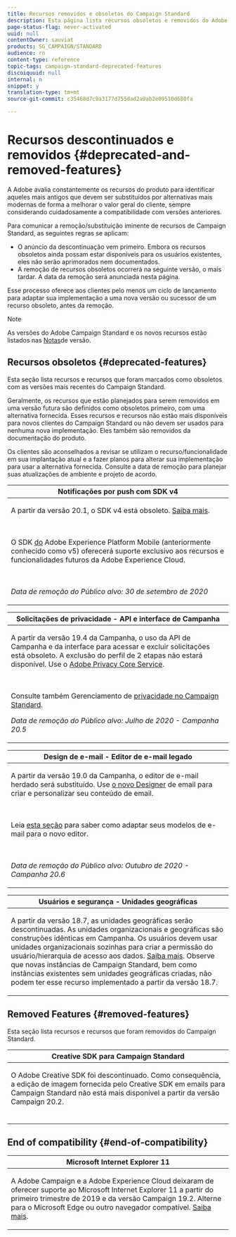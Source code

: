 ```yaml
---
title: Recursos removidos e obsoletos do Campaign Standard
description: Esta página lista recursos obsoletos e removidos do Adobe Campaign Standard.
page-status-flag: never-activated
uuid: null
contentOwner: sauviat
products: SG_CAMPAIGN/STANDARD
audience: rn
content-type: reference
topic-tags: campaign-standard-deprecated-features
discoiquuid: null
internal: n
snippet: y
translation-type: tm+mt
source-git-commit: c35468d7c9a3177d755dad2a9ab2e09510d680fa

---
```



# Recursos descontinuados e removidos {#deprecated-and-removed-features}

A Adobe avalia constantemente os recursos do produto para identificar aqueles mais antigos que devem ser substituídos por alternativas mais modernas de forma a melhorar o valor geral do cliente, sempre considerando cuidadosamente a compatibilidade com versões anteriores.

Para comunicar a remoção/substituição iminente de recursos de Campaign Standard, as seguintes regras se aplicam:

* O anúncio da descontinuação vem primeiro. Embora os recursos obsoletos ainda possam estar disponíveis para os usuários existentes, eles não serão aprimorados nem documentados.
* A remoção de recursos obsoletos ocorrerá na seguinte versão, o mais tardar. A data da remoção será anunciada nesta página.

Esse processo oferece aos clientes pelo menos um ciclo de lançamento para adaptar sua implementação a uma nova versão ou sucessor de um recurso obsoleto, antes da remoção.

>[!NOTE]
>As versões do Adobe Campaign Standard e os novos recursos estão listados nas [Notas](../../rn/using/release-notes.md)de versão.


## Recursos obsoletos {#deprecated-features}

Esta seção lista recursos e recursos que foram marcados como obsoletos com as versões mais recentes do Campaign Standard.

Geralmente, os recursos que estão planejados para serem removidos em uma versão futura são definidos como obsoletos primeiro, com uma alternativa fornecida. Esses recursos e recursos não estão mais disponíveis para novos clientes do Campaign Standard ou não devem ser usados para nenhuma nova implementação. Eles também são removidos da documentação do produto.

Os clientes são aconselhados a revisar se utilizam o recurso/funcionalidade em sua implantação atual e a fazer planos para alterar sua implementação para usar a alternativa fornecida. Consulte a data de remoção para planejar suas atualizações de ambiente e projeto de acordo.

<table> 
 <thead> 
  <tr> 
   <th> <strong>Notificações por push com SDK v4</strong><br /> </th> 
  </tr> 
 </thead> 
 <tbody> 
  <tr> 
   <td> <p> A partir da versão 20.1, o SDK v4 está obsoleto. <a href="https://aep-sdks.gitbook.io/docs/version-4-sdk-end-of-support-faq">Saiba mais</a>.</p><br/>
   <p>O SDK <a href="https://aep-sdks.gitbook.io/docs/">do</a> Adobe Experience Platform Mobile (anteriormente conhecido como v5) oferecerá suporte exclusivo aos recursos e funcionalidades futuros da Adobe Experience Cloud.</p></br>
     <p>
     <em>Data de remoção do Público alvo: 30 de setembro de 2020</em></p>
     </td> 
  </tr> 
 </tbody> 
</table>
<table> 
 <thead> 
  <tr> 
   <th> <strong>Solicitações de privacidade - API e interface de Campanha</strong><br /> </th> 
  </tr> 
 </thead> 
 <tbody> 
  <tr> 
   <td> <p>A partir da versão 19.4 da Campanha, o uso da API de Campanha e da interface para acessar e excluir solicitações está obsoleto. A exclusão do perfil de 2 etapas não estará disponível. Use o <a href="https://www.adobe.io/apis/experiencecloud/gdpr.html">Adobe Privacy Core Service</a>.</p></br>
   <p>Consulte também Gerenciamento de <a href="https://helpx.adobe.com/campaign/kb/acs-privacy.html">privacidade no Campaign Standard</a>.</p>
  <p> 
  <em>Data de remoção do Público alvo: Julho de 2020 - Campanha 20.5 </em></p>
   </td> 
  </tr> 
 </tbody> 
</table>

<table> 
 <thead> 
  <tr> 
   <th> <strong>Design de e-mail - Editor de e-mail legado</strong><br /> </th> 
  </tr> 
 </thead> 
 <tbody> 
  <tr> 
   <td> <p>A partir da versão 19.0 da Campanha, o editor de e-mail herdado será substituído. Use <a href="https://docs.adobe.com/content/help/en/campaign-standard/using/designing-content/designing-content-in-adobe-campaign.html">o novo Designer</a> de email para criar e personalizar seu conteúdo de email. </p></br>
   <p>Leia <a href="https://docs.adobe.com/content/help/en/campaign-standard/using/designing-content/building-email-content/using-existing-content.html">esta seção</a> para saber como adaptar seus modelos de e-mail para o novo editor.</p></br>
  <p> 
  <em>Data de remoção do Público alvo: Outubro de 2020 - Campanha 20.6 </em></p>
   </td> 
  </tr> 
 </tbody> 
</table>

<table> 
 <thead> 
  <tr> 
   <th> <strong>Usuários e segurança - Unidades geográficas</strong><br /> </th> 
  </tr> 
 </thead> 
 <tbody> 
  <tr> 
   <td> <p>A partir da versão 18.7, as unidades geográficas serão descontinuadas. As unidades organizacionais e geográficas são construções idênticas em Campanha. Os usuários devem usar unidades organizacionais sozinhas para criar a permissão do usuário/hierarquia de acesso aos dados. <a href="https://helpx.adobe.com/campaign/standard/administration/using/organizational-units.html">Saiba mais</a>. Observe que novas instâncias de Campaign Standard, bem como instâncias existentes sem unidades geográficas criadas, não podem ter esse recurso implementado a partir da versão 18.7.</p>
   </td> 
  </tr> 
 </tbody> 
</table>

## Removed Features {#removed-features}

Esta seção lista recursos e recursos que foram removidos do Campaign Standard.

<table> 
 <thead> 
  <tr> 
   <th> <strong>Creative SDK para Campaign Standard</strong><br /> </th> 
  </tr> 
 </thead> 
 <tbody> 
  <tr> 
   <td> <p>O Adobe Creative SDK foi descontinuado. Como consequência, a edição de imagem fornecida pelo Creative SDK em emails para Campaign Standard não está mais disponível a partir da versão Campaign 20.2.</p></br>
   </td> 
  </tr> 
 </tbody> 
</table>

## End of compatibility {#end-of-compatibility}

<table> 
 <thead> 
  <tr> 
   <th> <strong>Microsoft Internet Explorer 11</strong><br /> </th> 
  </tr> 
 </thead> 
 <tbody> 
  <tr> 
   <td> <p>A Adobe Campaign e a Adobe Experience Cloud deixaram de oferecer suporte ao Microsoft Internet Explorer 11 a partir do primeiro trimestre de 2019 e da versão Campaign 19.2. Alterne para o Microsoft Edge ou outro navegador compatível. <a href="https://docs.adobe.com/content/help/en/campaign-standard/using/getting-started/discovering-the-interface/compatible-browsers.html">Saiba mais</a>.</p>
   </td> 
  </tr> 
 </tbody> 
</table>
